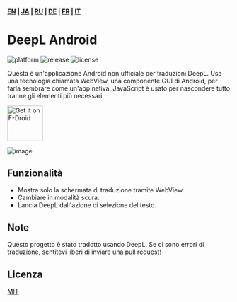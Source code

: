 #### [EN](https://github.com/sakusaku3939/DeepLAndroid#readme) | [JA](https://github.com/sakusaku3939/DeepLAndroid/blob/master/README_JA.md) | [RU](https://github.com/sakusaku3939/DeepLAndroid/blob/master/README_RU.md) | [DE](https://github.com/sakusaku3939/DeepLAndroid/blob/master/README_DE.md) | [FR](https://github.com/sakusaku3939/DeepLAndroid/blob/master/README_FR.md) | [IT](https://github.com/sakusaku3939/DeepLAndroid/blob/master/README_IT.md)
# DeepL Android
![platform](https://img.shields.io/badge/platform-android-green) ![release](https://img.shields.io/github/v/release/sakusaku3939/DeepLAndroid.svg) ![license](https://img.shields.io/github/license/sakusaku3939/DeepLAndroid)  

Questa è un'applicazione Android non ufficiale per traduzioni DeepL.
Usa una tecnologia chiamata WebView, una componente GUI di Android, per farla sembrare come un'app nativa.
JavaScript è usato per nascondere tutto tranne gli elementi più necessari.

[<img src="https://fdroid.gitlab.io/artwork/badge/get-it-on.png"
    alt="Get it on F-Droid"
    height="80">](https://f-droid.org/packages/com.example.deeplviewer)

![image](https://user-images.githubusercontent.com/53967490/89320092-fe2fdf00-d6bb-11ea-97d6-84fd66f73395.png)

## Funzionalità
- Mostra solo la schermata di traduzione tramite WebView.
- Cambiare in modalità scura.
- Lancia DeepL dall'azione di selezione del testo.

## Note
Questo progetto è stato tradotto usando DeepL. Se ci sono errori di traduzione, sentitevi liberi di inviare una pull request!

## Licenza
[MIT](https://github.com/sakusaku3939/DeepLAndroid/blob/master/LICENSE)
